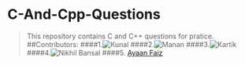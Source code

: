 # C-And-Cpp-Questions
> This repository contains C and C++ questions for pratice.
##Contributors:
####1.![Kunal](https://github.com/kunal121/C-And-Cpp-Questions/tree/master/kunal)
####2.![Manan](https://github.com/kunal121/C-And-Cpp-Questions/tree/master/Manan)
####3.![Kartik](https://github.com/kunal121/C-And-Cpp-Questions/tree/master/Kartik)
####4.![Nikhil Bansal](https://github.com/kunal121/C-And-Cpp-Questions/tree/master/Nikhil%20Bansal)
####5. <a href="https://github.com/ayaanfaiz">Ayaan Faiz</a>

